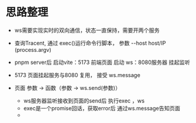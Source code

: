 # 思路整理

   - ws需要实现实时的双向通信，状态一直保持，需要开两个服务
   
   - 查询Tracent, 通过 exec()运行命令行脚本， 参数 --host host/IP (process.argv)
   
   - pnpm server后  启动vite：5173 前端页面 启动 ws：8080服务器 挂起监听

   - 5173 页面挂起服务与8080 复用， 接受 ws.message

   - 页面 参数 -> 函数（参数 -> ws.send(参数)）

      - ws服务器监听接收到页面的send后 执行exec ，ws
      - exec是一个promise回话，获取error后 通过ws.message告知页面
      - 